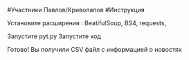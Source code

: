 #Участники
Павлов/Криволапов
#Инструкция

Установите расширения :
 BeatifulSoup,
 BS4,
 requests,

Запустите pyt.py
Запустите код

Готово! Вы получили CSV файл с информацией о новостях